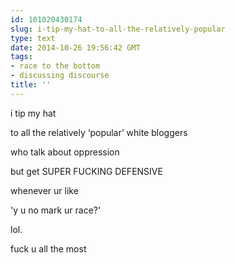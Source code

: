 ```yaml
---
id: 101020430174
slug: i-tip-my-hat-to-all-the-relatively-popular
type: text
date: 2014-10-26 19:56:42 GMT
tags:
- race to the bottom
- discussing discourse
title: ''
---
```

<p>i tip my hat</p>

<p>to all the relatively &#8216;popular&#8217; white bloggers</p>

<p>who talk about oppression</p>

<p>but get SUPER FUCKING DEFENSIVE</p>

<p>whenever ur like</p>

<p>'y u no mark ur race?'</p>

<p>lol.</p>

<p>fuck u all the most</p>